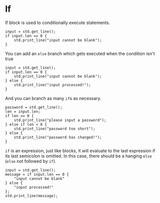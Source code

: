 # If

If block is used to conditionally execute statements.

```butter
input = std.get_line();
if input.len == 0 {
    std.print_line("input cannot be blank");
}
```

You can add an `else` branch which gets executed when the condition isn't true

```butter
input = std.get_line();
if input.len == 0 {
    std.print_line("input cannot be blank");
} else {
    std.print_line("input processed!");
}
```

And you can branch as many `if`s as necessary.

```butter
password = std.get_line();
len = input.len;
if len == 0 {
    std.print_line("please input a password");
} else if len < 8 {
    std.print_line("password too short");
} else {
    std.print_line("password has changed!");
}
```

`if` is an expression, just like blocks, it will evaluate to the last expression if its last semicolon is omitted. In this case, there should be a hanging `else` (`else` not followed by `if`).

```butter
input = std.get_line();
message = if input.len == 0 {
    "input cannot be blank"
} else {
    "input processed!"
};
std.print_line(message);
```
